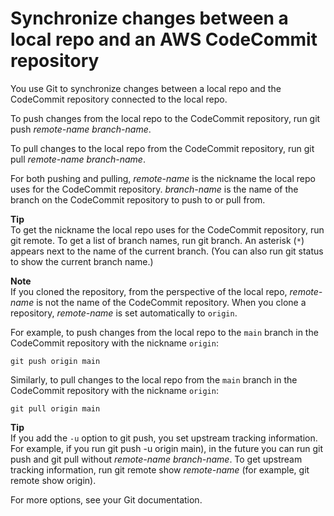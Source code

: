 # Synchronize changes between a local repo and an AWS CodeCommit repository<a name="how-to-sync-changes"></a>

You use Git to synchronize changes between a local repo and the CodeCommit repository connected to the local repo\.

To push changes from the local repo to the CodeCommit repository, run git push *remote\-name* *branch\-name*\.

To pull changes to the local repo from the CodeCommit repository, run git pull *remote\-name* *branch\-name*\.

For both pushing and pulling, *remote\-name* is the nickname the local repo uses for the CodeCommit repository\. *branch\-name* is the name of the branch on the CodeCommit repository to push to or pull from\.

**Tip**  
To get the nickname the local repo uses for the CodeCommit repository, run git remote\. To get a list of branch names, run git branch\. An asterisk \(`*`\) appears next to the name of the current branch\. \(You can also run git status to show the current branch name\.\)

**Note**  
If you cloned the repository, from the perspective of the local repo, *remote\-name* is not the name of the CodeCommit repository\. When you clone a repository, *remote\-name* is set automatically to `origin`\. 

For example, to push changes from the local repo to the `main` branch in the CodeCommit repository with the nickname `origin`:

```
git push origin main
```

Similarly, to pull changes to the local repo from the `main` branch in the CodeCommit repository with the nickname `origin`:

```
git pull origin main
```

**Tip**  
If you add the `-u` option to git push, you set upstream tracking information\. For example, if you run git push \-u origin main\), in the future you can run git push and git pull without *remote\-name* *branch\-name*\. To get upstream tracking information, run git remote show *remote\-name* \(for example, git remote show origin\)\.

For more options, see your Git documentation\.